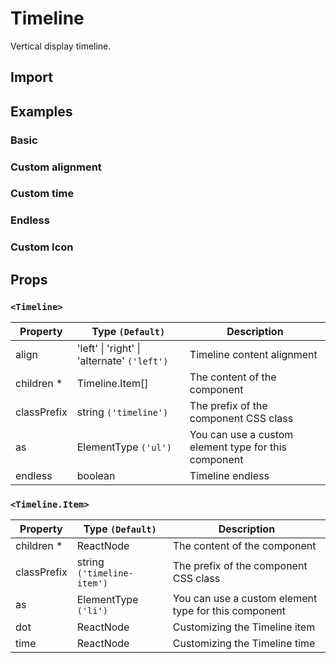 # Timeline

Vertical display timeline.

## Import

<!--{include:(components/timeline/fragments/import.md)}-->

## Examples

### Basic

<!--{include:`basic.md`}-->

### Custom alignment

<!--{include:`align.md`}-->

### Custom time

<!--{include:`time.md`}-->

### Endless

<!--{include:`endless.md`}-->

### Custom Icon

<!--{include:`custom.md`}-->

## Props

### `<Timeline>`

| Property    | Type `(Default)`                                    | Description                                          |
| ----------- | --------------------------------------------------- | ---------------------------------------------------- |
| align       | 'left' &#124; 'right' &#124; 'alternate' `('left')` | Timeline content alignment                           |
| children \* | Timeline.Item[]                                     | The content of the component                         |
| classPrefix | string `('timeline')`                               | The prefix of the component CSS class                |
| as          | ElementType `('ul')`                                | You can use a custom element type for this component |
| endless     | boolean                                             | Timeline endless                                     |

### `<Timeline.Item>`

| Property    | Type `(Default)`           | Description                                          |
| ----------- | -------------------------- | ---------------------------------------------------- |
| children \* | ReactNode                  | The content of the component                         |
| classPrefix | string `('timeline-item')` | The prefix of the component CSS class                |
| as          | ElementType `('li')`       | You can use a custom element type for this component |
| dot         | ReactNode                  | Customizing the Timeline item                        |
| time        | ReactNode                  | Customizing the Timeline time                        |

